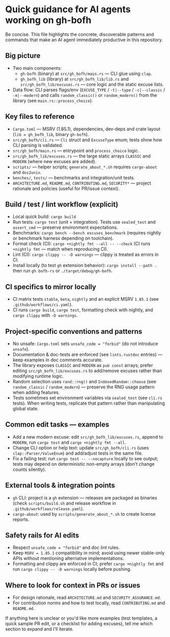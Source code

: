 <!--
SPDX-FileCopyrightText: 2024 - 2025 Ali Sajid Imami

SPDX-License-Identifier: Apache-2.0
SPDX-License-Identifier: MIT
-->

<!-- .github/copilot-instructions.md - guidance for AI coding agents -->

# Quick guidance for AI agents working on gh-bofh

Be concise. This file highlights the concrete, discoverable patterns and commands
that make an AI agent immediately productive in this repository.

## Big picture
- Two main components:
  - `gh-bofh` (binary) at `src/gh_bofh/main.rs` — CLI glue using `clap`.
  - `gh_bofh_lib` (library) at `src/gh_bofh_lib/lib.rs` and `src/gh_bofh_lib/excuses.rs` — core logic and the static excuse lists.
- Data flow: CLI parses flags/env (`EXCUSE_TYPE` / `-t|--type` / `-c|--classic` / `-m|--modern`) and calls `random_classic()` or `random_modern()` from the library (see `main.rs::process_choice`).

## Key files to reference
- `Cargo.toml` — MSRV (1.85.1), dependencies, dev-deps and crate layout (`lib = gh_bofh_lib`, binary `gh-bofh`).
- `src/gh_bofh/cli.rs` — `Cli` struct and `ExcuseType` enum; tests show how CLI parsing is validated.
- `src/gh_bofh/main.rs` — entrypoint and `process_choice` logic.
- `src/gh_bofh_lib/excuses.rs` — the large static arrays `CLASSIC` and `MODERN` (where new excuses are added).
- `scripts/` — helper scripts; `generate_about_*.sh` requires `cargo-about` and `dos2unix`.
- `benches/`, `tests/` — benchmarks and integration/unit tests.
- `ARCHITECTURE.md`, `README.md`, `CONTRIBUTING.md`, `SECURITY*` — project rationale and policies (useful for PR/issue context).

## Build / test / lint workflow (explicit)
- Local quick build: `cargo build`
- Run tests: `cargo test` (unit + integration). Tests use `sealed_test` and `assert_cmd` — preserve environment expectations.
- Benchmarks: `cargo bench --bench excuses_benchmark` (requires nightly or benchmark harness depending on toolchain).
- Format check (CI): `cargo +nightly fmt --all -- --check` (CI runs `+nightly fmt` — match when reproducing CI).
- Lint (CI): `cargo clippy -- -D warnings` — clippy is treated as errors in CI.
- Install locally (to test `gh` extension behavior): `cargo install --path .` then run `gh bofh-rs` or `./target/debug/gh-bofh`.

## CI specifics to mirror locally
- CI matrix tests `stable`, `beta`, `nightly` and an explicit MSRV `1.85.1` (see `.github/workflows/ci.yaml`).
- CI runs `cargo build`, `cargo test`, formatting check with nightly, and `cargo clippy` with `-D warnings`.

## Project-specific conventions and patterns
- No unsafe: `Cargo.toml` sets `unsafe_code = "forbid"` (do not introduce `unsafe`).
- Documentation & doc-tests are enforced (see `lints.rustdoc` entries) — keep examples in doc comments accurate.
- The library exposes `CLASSIC` and `MODERN` as `pub const` arrays; prefer editing `src/gh_bofh_lib/excuses.rs` to add/remove excuses rather than modifying runtime logic.
- Random selection uses `rand::rng()` and `IndexedRandom::choose` (see `random_classic` / `random_modern`) — preserve the RNG usage pattern when adding features.
- Tests sometimes set environment variables via `sealed_test` (see `cli.rs` tests). When writing tests, replicate that pattern rather than manipulating global state.

## Common edit tasks — examples
- Add a new modern excuse: edit `src/gh_bofh_lib/excuses.rs`, append to `MODERN`, run `cargo test` and `cargo +nightly fmt --all`.
- Change CLI option or help text: update `src/gh_bofh/cli.rs` (uses `clap::Parser/ValueEnum`) and add/adjust tests in the same file.
- Fix a failing test: run `cargo test -- --nocapture` locally to see output; tests may depend on deterministic non-empty arrays (don't change counts silently).

## External tools & integration points
- `gh` CLI: project is a `gh` extension — releases are packaged as binaries (check `scripts/build.sh` and release workflow in `.github/workflows/release.yaml`).
- `cargo-about`: used by `scripts/generate_about_*.sh` to create license reports.

## Safety rails for AI edits
- Respect `unsafe_code = "forbid"` and doc lint rules.
- Keep `MSRV = 1.85.1` compatibility in mind; avoid using newer stable-only APIs without mentioning alternative implementations.
- Formatting and clippy are enforced in CI; prefer `cargo +nightly fmt` and run `cargo clippy -- -D warnings` locally before pushing.

## Where to look for context in PRs or issues
- For design rationale, read `ARCHITECTURE.md` and `SECURITY_ASSURANCE.md`.
- For contribution norms and how to test locally, read `CONTRIBUTING.md` and `README.md`.

If anything here is unclear or you'd like more examples (test templates, a quick sample PR edit, or a checklist for adding excuses), tell me which section to expand and I'll iterate.
